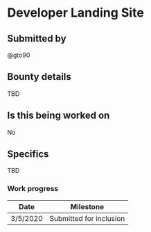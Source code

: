# Developer Landing Site

## Submitted by

@gto90

## Bounty details

TBD

## Is this being worked on

No

## Specifics

TBD

### Work progress

| Date | Milestone |
| --- | --- |
| 3/5/2020 | Submitted for inclusion |
